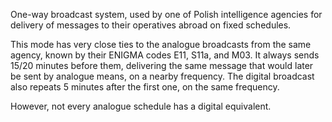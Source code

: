 One-way broadcast system, used by one of Polish intelligence agencies for delivery of messages to their operatives abroad on fixed schedules.

This mode has very close ties to the analogue broadcasts from the same agency, known by their ENIGMA codes E11, S11a, and M03. It always sends 15/20 minutes before them, delivering the same message that would later be sent by analogue means, on a nearby frequency. The digital broadcast also repeats 5 minutes after the first one, on the same frequency.

However, not every analogue schedule has a digital equivalent.